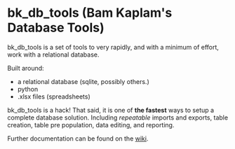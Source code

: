 # bk_db_tools (Bam Kaplam's Database Tools)
bk_db_tools is a set of tools to very rapidly, and with a minimum of effort, work with a relational database.

Built around:
* a relational database (sqlite, possibly others.)
* python
* .xlsx files (spreadsheets)


bk_db_tools is a hack! That said, it is one of **the fastest** ways to setup a complete database solution. Including _repeatable_ imports and exports, table creation, table pre population, data editing, and reporting.

Further documentation can be found on the [wiki](https://github.com/SunnysideAaron/bk_db_tools/wiki).

